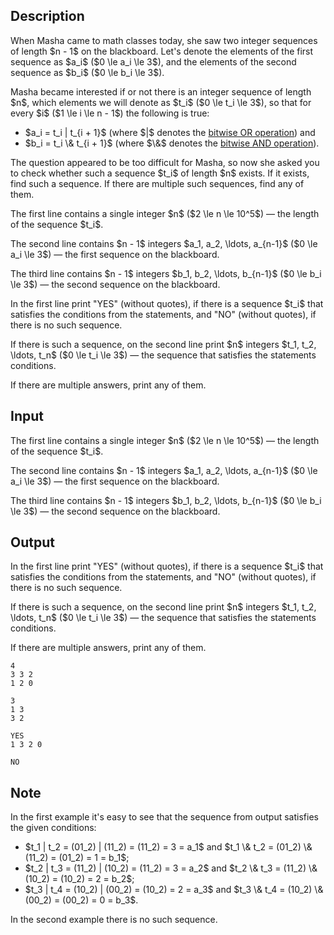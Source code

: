 ## Description

<div><p>When Masha came to math classes today, she saw two integer sequences of length $n - 1$ on the blackboard. Let's denote the elements of the first sequence as $a_i$ ($0 \le a_i \le 3$), and the elements of the second sequence as $b_i$ ($0 \le b_i \le 3$).</p><p>Masha became interested if or not there is an integer sequence of length $n$, which elements we will denote as $t_i$ ($0 \le t_i \le 3$), so that for every $i$ ($1 \le i \le n - 1$) the following is true: </p><ul> <li> $a_i = t_i | t_{i + 1}$ (where $|$ denotes the <a href="https://en.wikipedia.org/wiki/Bitwise_operation#OR">bitwise OR operation</a>) and </li><li> $b_i = t_i \&amp; t_{i + 1}$ (where $\&amp;$ denotes the <a href="https://en.wikipedia.org/wiki/Bitwise_operation#AND">bitwise AND operation</a>). </li></ul><p>The question appeared to be too difficult for Masha, so now she asked you to check whether such a sequence $t_i$ of length $n$ exists. If it exists, find such a sequence. If there are multiple such sequences, find any of them.</p></div><div class="input-specification"><p>The first line contains a single integer $n$ ($2 \le n \le 10^5$)&nbsp;— the length of the sequence $t_i$. </p><p>The second line contains $n - 1$ integers $a_1, a_2, \ldots, a_{n-1}$ ($0 \le a_i \le 3$)&nbsp;— the first sequence on the blackboard.</p><p>The third line contains $n - 1$ integers $b_1, b_2, \ldots, b_{n-1}$ ($0 \le b_i \le 3$)&nbsp;— the second sequence on the blackboard.</p></div><div class="output-specification"><p>In the first line print "<span class="tex-font-style-tt">YES</span>" (without quotes), if there is a sequence $t_i$ that satisfies the conditions from the statements, and "<span class="tex-font-style-tt">NO</span>" (without quotes), if there is no such sequence.</p><p>If there is such a sequence, on the second line print $n$ integers $t_1, t_2, \ldots, t_n$ ($0 \le t_i \le 3$)&nbsp;— the sequence that satisfies the statements conditions.</p><p>If there are multiple answers, print any of them.</p></div>

## Input

<p>The first line contains a single integer $n$ ($2 \le n \le 10^5$)&nbsp;— the length of the sequence $t_i$. </p><p>The second line contains $n - 1$ integers $a_1, a_2, \ldots, a_{n-1}$ ($0 \le a_i \le 3$)&nbsp;— the first sequence on the blackboard.</p><p>The third line contains $n - 1$ integers $b_1, b_2, \ldots, b_{n-1}$ ($0 \le b_i \le 3$)&nbsp;— the second sequence on the blackboard.</p>

## Output

<p>In the first line print "<span class="tex-font-style-tt">YES</span>" (without quotes), if there is a sequence $t_i$ that satisfies the conditions from the statements, and "<span class="tex-font-style-tt">NO</span>" (without quotes), if there is no such sequence.</p><p>If there is such a sequence, on the second line print $n$ integers $t_1, t_2, \ldots, t_n$ ($0 \le t_i \le 3$)&nbsp;— the sequence that satisfies the statements conditions.</p><p>If there are multiple answers, print any of them.</p>





```input1
4
3 3 2
1 2 0

```




```input2
3
1 3
3 2

```




```output1
YES
1 3 2 0
```




```output2
NO
```



## Note

<p>In the first example it's easy to see that the sequence from output satisfies the given conditions: </p><ul> <li> $t_1 | t_2 = (01_2) | (11_2) = (11_2) = 3 = a_1$ and $t_1 \&amp; t_2 = (01_2) \&amp; (11_2) = (01_2) = 1 = b_1$; </li><li> $t_2 | t_3 = (11_2) | (10_2) = (11_2) = 3 = a_2$ and $t_2 \&amp; t_3 = (11_2) \&amp; (10_2) = (10_2) = 2 = b_2$; </li><li> $t_3 | t_4 = (10_2) | (00_2) = (10_2) = 2 = a_3$ and $t_3 \&amp; t_4 = (10_2) \&amp; (00_2) = (00_2) = 0 = b_3$. </li></ul><p>In the second example there is no such sequence.</p>
